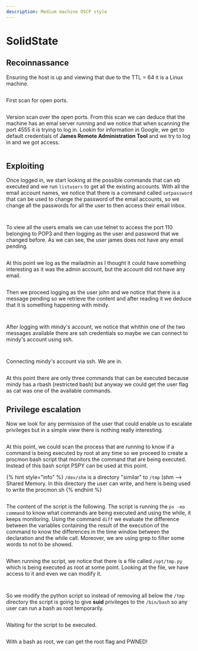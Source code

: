 ```yaml
---
description: Medium machine OSCP style
---
```


# SolidState

## Recoinnassance&#x20;

Ensuring the host is up and viewing that due to the TTL = 64 it is a Linux machine.

<figure><img src="../.gitbook/assets/Captura de pantalla 2023-03-18 a las 23.25.09.png" alt=""><figcaption></figcaption></figure>

First scan for open ports.&#x20;

<figure><img src="../.gitbook/assets/Captura de pantalla 2023-03-18 a las 23.27.13.png" alt=""><figcaption></figcaption></figure>

Version scan over the open ports. From this scan we can deduce that the machine has an emal server running and we notice that when scanning the port 4555 it is trying to log in. Lookin for information in Google, we get to default credentials of **James Remote Administration Tool** and we try to log in and we got access.

<figure><img src="../.gitbook/assets/Captura de pantalla 2023-03-18 a las 23.32.24.png" alt=""><figcaption></figcaption></figure>

## Exploiting

Once logged in, we start looking at the possible commands that can eb executed and we run `listusers` to get all the existing accounts. With all the email account names, we notice that there is a command called `setpassword` that can be used to change the password of the email accounts, so we change all the passwords for all the user to then access their email inbox.

<figure><img src="../.gitbook/assets/Captura de pantalla 2023-03-18 a las 23.56.01.png" alt=""><figcaption></figcaption></figure>

<figure><img src="../.gitbook/assets/Captura de pantalla 2023-03-19 a las 0.00.12.png" alt=""><figcaption></figcaption></figure>

To view all the users emails we can use telnet to access the port 110 belonging to POP3 and then logging as the user and password that we changed before. As we can see, the user james does not have any email pending.

<figure><img src="../.gitbook/assets/Captura de pantalla 2023-03-19 a las 0.01.18.png" alt=""><figcaption></figcaption></figure>

At this point we log as the mailadmin as I thought it could have something interesting as it was the admin account, but the account did not have any email.

<figure><img src="../.gitbook/assets/Captura de pantalla 2023-03-19 a las 0.03.17.png" alt=""><figcaption></figcaption></figure>

Then we proceed logging as the user john and we notice that there is a message pending so we retrieve the content and after reading it we deduce that it is something happening with mindy.

<figure><img src="../.gitbook/assets/Captura de pantalla 2023-03-19 a las 0.04.25.png" alt=""><figcaption></figcaption></figure>

<figure><img src="../.gitbook/assets/Captura de pantalla 2023-03-19 a las 0.05.59.png" alt=""><figcaption></figcaption></figure>

After logging with mindy's account, we notice that whithin one of the two messages available there are ssh credentials so maybe we can connect to mindy's account using ssh.

<figure><img src="../.gitbook/assets/Captura de pantalla 2023-03-19 a las 0.06.17.png" alt=""><figcaption></figcaption></figure>

<figure><img src="../.gitbook/assets/Captura de pantalla 2023-03-19 a las 0.07.07.png" alt=""><figcaption></figcaption></figure>

Connecting mindy's account via ssh. We are in.

<figure><img src="../.gitbook/assets/Captura de pantalla 2023-03-19 a las 0.07.55.png" alt=""><figcaption></figcaption></figure>

At this point there are only three commands that can be executed because mindy has a rbash (restricted bash) but anyway we could get the user flag as cat was one of the available commands.&#x20;

## Privilege escalation

Now we look for any permission of the user that could enable us to escalate privileges but in a simple view there is nothing really interesting.&#x20;

<figure><img src="../.gitbook/assets/Captura de pantalla 2023-03-19 a las 0.31.13.png" alt=""><figcaption></figcaption></figure>

At this point, we could scan the process that are running to know if a command is being executed by root at any time so we proceed to create a procmon bash script that monitors the command that are being executed. Instead of this bash script PSPY can be used at this point.&#x20;

{% hint style="info" %}
`/dev/shm` is a directory "similar" to `/tmp` (shm --> Shared Memory. In this directory the user can write, and here is being used to write the procmon.sh&#x20;
{% endhint %}

<figure><img src="../.gitbook/assets/Captura de pantalla 2023-03-19 a las 0.41.01.png" alt=""><figcaption></figcaption></figure>

The content of the script is the following. The script is running the `ps -eo command` to know what commands are being executed and using the while, it keeps monitoring. Using the command `diff` we evaluate the difference between the variables containing the result of the execution of the command to know the differences in the time window between the declaration and the while call. Moreover, we are using grep to filter some words to not to be showed.

<figure><img src="../.gitbook/assets/Captura de pantalla 2023-03-19 a las 0.57.27.png" alt=""><figcaption></figcaption></figure>

When running the script, we notice that there is a file called `/opt/tmp.py` which is being executed as root at some point. Looking at the file, we have access to it and even we can modify it.&#x20;

<figure><img src="../.gitbook/assets/Captura de pantalla 2023-03-19 a las 1.03.57.png" alt=""><figcaption></figcaption></figure>

<figure><img src="../.gitbook/assets/Captura de pantalla 2023-03-19 a las 1.04.13.png" alt=""><figcaption></figcaption></figure>

So we modify the python script so instead of removing all below the `/tmp` directory the script is going to give **suid** privileges to the `/bin/bash` so any user can run a bash as root temporarily.

<figure><img src="../.gitbook/assets/Captura de pantalla 2023-03-19 a las 1.10.49.png" alt=""><figcaption></figcaption></figure>

Waiting for the script to be executed.&#x20;

<figure><img src="../.gitbook/assets/Captura de pantalla 2023-03-19 a las 1.21.11.png" alt=""><figcaption></figcaption></figure>

With a bash as root, we can get the root flag and PWNED!

<figure><img src="../.gitbook/assets/Captura de pantalla 2023-03-19 a las 1.23.23.png" alt=""><figcaption></figcaption></figure>

<figure><img src="../.gitbook/assets/Captura de pantalla 2023-03-19 a las 1.22.55.png" alt=""><figcaption></figcaption></figure>
